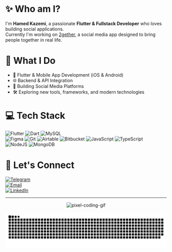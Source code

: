 # ✨ Who am I?
I'm **Hamed Kazemi**, a passionate **Flutter & Fullstack Developer** who loves building social applications.  
Currently I'm working on <a href="https://github.com/hamed75kazemii/2gether" target="_blank">2gether</a>, a social media app designed to bring people together in real life.  

# 🚀 What I Do
* 📱 Flutter & Mobile App Development (iOS & Android)
* 🌐 Backend & API Integration
* 🎯 Building Social Media Platforms
* 🛠️ Exploring new tools, frameworks, and modern technologies

# 💻 Tech Stack
![Flutter](https://img.shields.io/badge/Flutter-%2302569B.svg?style=for-the-badge&logo=Flutter&logoColor=white) 
![Dart](https://img.shields.io/badge/dart-%230175C2.svg?style=for-the-badge&logo=dart&logoColor=white) 
![MySQL](https://img.shields.io/badge/mysql-4479A1.svg?style=for-the-badge&logo=mysql&logoColor=white)  
![Figma](https://img.shields.io/badge/figma-%23F24E1E.svg?style=for-the-badge&logo=figma&logoColor=white) 
![Git](https://img.shields.io/badge/git-%23F05033.svg?style=for-the-badge&logo=git&logoColor=white)
![Airtable](https://img.shields.io/badge/Airtable-18BFFF?style=for-the-badge&logo=airtable&logoColor=white) 
![Bitbucket](https://img.shields.io/badge/Bitbucket-0052CC?style=for-the-badge&logo=bitbucket&logoColor=white) 
![JavaScript](https://img.shields.io/badge/javascript-%23323330.svg?style=for-the-badge&logo=javascript&logoColor=%23F7DF1E) 
![TypeScript](https://img.shields.io/badge/typescript-%23007ACC.svg?style=for-the-badge&logo=typescript&logoColor=white)  
![NodeJS](https://img.shields.io/badge/node.js-6DA55F?style=for-the-badge&logo=node.js&logoColor=white) 
![MongoDB](https://img.shields.io/badge/MongoDB-%234ea94b.svg?style=for-the-badge&logo=mongodb&logoColor=white) 


# 💬 Let's Connect  

[![Telegram](https://img.shields.io/badge/Telegram-2CA5E0?style=for-the-badge&logo=telegram&logoColor=white)](https://t.me/hamed_kzy)  
[![Email](https://img.shields.io/badge/Email-D14836?style=for-the-badge&logo=gmail&logoColor=white)](mailto:yourmail@gmail.com?subject=Collaboration%20Request)  
[![LinkedIn](https://img.shields.io/badge/LinkedIn-0077B5?style=for-the-badge&logo=linkedin&logoColor=white)](https://www.linkedin.com/in/hamed--kazemi)  

---

<p align="center">
  <img src="https://media.giphy.com/media/26tn33aiTi1jkl6H6/giphy.gif" width="250" alt="pixel-coding-gif"/>
</p>

<picture>
  <source media="(prefers-color-scheme: dark)" srcset="https://raw.githubusercontent.com/Platane/snk/output/github-contribution-grid-snake-dark.svg" />
  <source media="(prefers-color-scheme: light)" srcset="https://raw.githubusercontent.com/Platane/snk/output/github-contribution-grid-snake.svg" />
  <img alt="github-snake" src="https://raw.githubusercontent.com/Platane/snk/output/github-contribution-grid-snake.svg" />
</picture>
